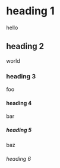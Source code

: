 # heading 1

hello

## heading 2

world

### heading 3

foo

#### heading 4

bar

##### heading 5

baz

###### heading 6
